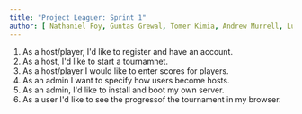 ```yaml
---
title: "Project Leaguer: Sprint 1"
author: [ Nathaniel Foy, Guntas Grewal, Tomer Kimia, Andrew Murrell, Luke Shumaker, Davis Webb ]
---
```


1) As a host/player, I'd like to register and have an account.
2) As a host, I'd like to start a tournamnet.
3) As a host/player I would like to enter scores for players.
4) As an admin I want to specify how users become hosts.
5) As an admin, I'd like to install and boot my own server.
6) As a user I'd like to see the progressof the tournament in my
   browser.

